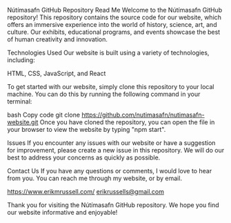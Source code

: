Nútímasafn GitHub Repository Read Me
Welcome to the Nútímasafn GitHub repository! This repository contains the source code for our website, which offers an immersive experience into the world of history, science, art, and culture. Our exhibits, educational programs, and events showcase the best of human creativity and innovation.

Technologies Used
Our website is built using a variety of technologies, including:

HTML,
CSS,
JavaScript, and 
React

To get started with our website, simply clone this repository to your local machine. You can do this by running the following command in your terminal:

bash
Copy code
git clone https://github.com/nutimasafn/nutimasafn-website.git
Once you have cloned the repository, you can open the file in your browser to view the website by typing "npm start".

Issues
If you encounter any issues with our website or have a suggestion for improvement, please create a new issue in this repository. We will do our best to address your concerns as quickly as possible.

Contact Us
If you have any questions or comments, I would love to hear from you. You can reach me through my website, or by email. 

https://www.erikmrussell.com/
erikrussells@gmail.com

Thank you for visiting the Nútímasafn GitHub repository. We hope you find our website informative and enjoyable!
